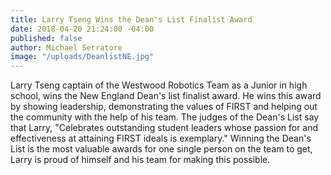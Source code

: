 ```yaml
---
title: Larry Tseng Wins the Dean's List Finalist Award
date: 2018-04-20 21:24:00 -04:00
published: false
author: Michael Serratore
image: "/uploads/DeanlistNE.jpg"
---
```


Larry Tseng captain of the Westwood Robotics Team as a Junior in high school, wins the New England Dean's list finalist award. He wins this award by showing leadership, demonstrating the values of FIRST and helping out the community with the help of his team. The judges of the Dean's List say that Larry, "Celebrates outstanding student leaders whose passion for and effectiveness at attaining FIRST ideals is exemplary." Winning the Dean's List is the most valuable awards for one single person on the team to get, Larry is proud of himself and his team for making this possible.